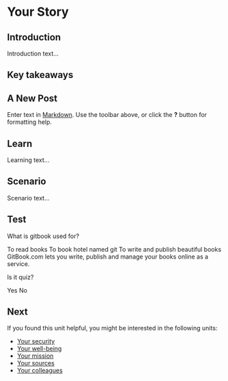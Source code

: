 # Your Story
## Introduction
Introduction text...

## Key takeaways
## A New Post

Enter text in [Markdown](http://daringfireball.net/projects/markdown/). Use the toolbar above, or click the **?** button for formatting help.


## Learn
Learning text...

## Scenario
Scenario text...

## Test
<quiz name="Gitbook Quiz">
    <question multiple>
        <p>What is gitbook used for?</p>
        <answer correct>To read books</answer>
        <answer>To book hotel named git</answer>
        <answer correct>To write and publish beautiful books</answer>
        <explanation>GitBook.com lets you write, publish and manage your books online as a service.</explanation>
    </question>
    <question>
        <p>Is it quiz?</p>
        <answer correct>Yes</answer>
        <answer>No</answer>
    </question>
</quiz>

## Next
If you found this unit helpful, you might be interested in the following units:
- [Your security](en/topics/understand-2-security/1-your-security/1-intro.md)
- [Your well-being](en/topics/understand-2-security/2-your-well-being/1-intro.md)
- [Your mission](en/topics/understand-2-security/3-your-mission-hrd/1-intro.md)
- [Your sources](en/topics/understand-2-security/4-your-sources-journo/1-intro.md)
- [Your colleagues](en/topics/understand-2-security/5-your-colleagues/1-intro.md)


